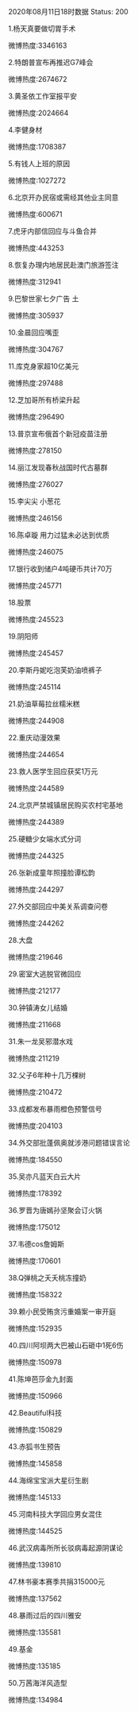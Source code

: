 2020年08月11日18时数据
Status: 200

1.杨天真要做切胃手术

微博热度:3346163

2.特朗普宣布再推迟G7峰会

微博热度:2674672

3.黄圣依工作室报平安

微博热度:2024664

4.李健身材

微博热度:1708387

5.有钱人上班的原因

微博热度:1027272

6.北京开办民宿或需经其他业主同意

微博热度:600671

7.虎牙内部信回应与斗鱼合并

微博热度:443253

8.恢复办理内地居民赴澳门旅游签注

微博热度:312941

9.巴黎世家七夕广告 土

微博热度:305937

10.金晨回应嘴歪

微博热度:304767

11.库克身家超10亿美元

微博热度:297488

12.芝加哥所有桥梁升起

微博热度:296490

13.普京宣布俄首个新冠疫苗注册

微博热度:278150

14.丽江发现春秋战国时代古墓群

微博热度:276027

15.李尖尖 小葱花

微博热度:246156

16.陈卓璇 用力过猛未必达到优质

微博热度:246075

17.银行收到储户4吨硬币共计70万

微博热度:245771

18.股票

微博热度:245523

19.阴阳师

微博热度:245457

20.李斯丹妮吃泡芙奶油喷裤子

微博热度:245114

21.奶油草莓拉丝糯米糕

微博热度:244908

22.重庆动漫效果

微博热度:244654

23.救人医学生回应获奖1万元

微博热度:244589

24.北京严禁城镇居民购买农村宅基地

微博热度:244389

25.硬糖少女端水式分词

微博热度:244325

26.张新成童年照撞脸谭松韵

微博热度:244297

27.外交部回应中美关系调查问卷

微博热度:244262

28.大盘

微博热度:219646

29.密室大逃脱官微回应

微博热度:212177

30.钟镇涛女儿结婚

微博热度:211668

31.朱一龙吴邪潜水戏

微博热度:211219

32.父子6年种十几万棵树

微博热度:210472

33.成都发布暴雨橙色预警信号

微博热度:204103

34.外交部批蓬佩奥就涉港问题错误言论

微博热度:184550

35.吴亦凡蓝天白云大片

微博热度:178392

36.罗晋为唐嫣孙坚聚会订火锅

微博热度:175012

37.韦德cos詹姆斯

微博热度:170601

38.Q弹桃之夭夭桃冻撞奶

微博热度:158322

39.赖小民受贿贪污重婚案一审开庭

微博热度:152935

40.四川阿坝两大巴被山石砸中1死6伤

微博热度:150978

41.陈坤芭莎金九封面

微博热度:150966

42.Beautiful科技

微博热度:150829

43.赤狐书生预告

微博热度:145858

44.海绵宝宝派大星衍生剧

微博热度:145133

45.河南科技大学回应男女混住

微博热度:144525

46.武汉病毒所所长驳病毒起源阴谋论

微博热度:139810

47.林书豪本赛季共捐315000元

微博热度:137562

48.暴雨过后的四川雅安

微博热度:135581

49.基金

微博热度:135185

50.万茜海洋风造型

微博热度:134984

